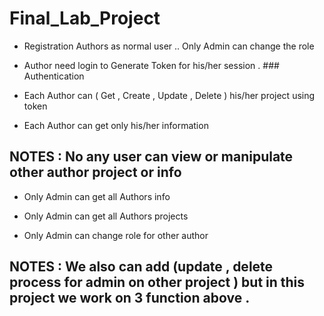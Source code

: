 # Final_Lab_Project

* Registration Authors as normal user .. Only Admin can change the role 

* Author need login to Generate Token for his/her session . ### Authentication

* Each Author can ( Get , Create , Update , Delete ) his/her project using token

* Each Author can get only his/her information 

## NOTES : No any user can view or manipulate other author project or info 

* Only Admin can get all Authors info 

* Only Admin can get all Authors projects

* Only Admin can change role for other author

## NOTES : We also can add (update , delete process for admin on other project ) but in this project we work on 3 function above . 
